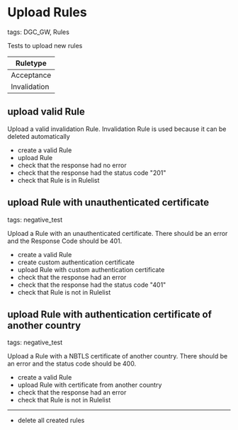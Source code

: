 # Upload Rules

tags: DGC_GW, Rules

Tests to upload new rules

   |Ruletype    |
   |------------|
   |Acceptance  |
   |Invalidation|

## upload valid Rule

Upload a valid invalidation Rule. Invalidation Rule is used because it can be deleted automatically

* create a valid <Ruletype> Rule
* upload Rule
* check that the response had no error
* check that the response had the status code "201"
* check that Rule is in Rulelist

## upload Rule with unauthenticated certificate

tags: negative_test

Upload a Rule with an unauthenticated certificate. There should be an error and the Response Code should be 401.

* create a valid <Ruletype> Rule
* create custom authentication certificate
* upload Rule with custom authentication certificate
* check that the response had an error
* check that the response had the status code "401"
* check that Rule is not in Rulelist

## upload Rule with authentication certificate of another country

tags: negative_test

Upload a Rule with a NBTLS certificate of another country. There should be an error and the status code should be 400.

* create a valid <Ruletype> Rule
* upload Rule with certificate from another country
* check that the response had an error
* check that Rule is not in Rulelist

___
* delete all created rules
